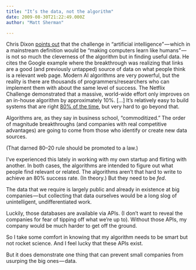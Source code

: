 ```yaml
---
title: "It’s the data, not the algorithm"
date: 2009-08-30T21:22:49.000Z
author: "Matt Sherman"

---
```


Chris Dixon [points out](http://www.cdixon.org/?p=340) that the challenge in “artificial intelligence” — which in a mainstream definition would be “making computers learn like humans” — is not so much the cleverness of the algorithm but in finding useful data. He cites the Google example where the breakthrough was realizing that links are a good (and previously untapped) source of data on what people think is a relevant web page.
Modern AI algorithms are very powerful, but the reality is there are thousands of programmers/researchers who can implement them with about the same level of success. The Netflix Challenge demonstrated that a massive, world-wide effort only improves on an in-house algorithm by approximately 10%. […] It’s relatively easy to build systems that are right [80% of the time](http://www.cdixon.org/?p=342), but very hard to go beyond that.   
   
Algorithms are, as they say in business school, “commoditized.” The order of magnitude breakthroughs (and companies with real competitive advantages) are going to come from those who identify or create new data sources.

(That darned 80–20 rule should be promoted to a law.)

I’ve experienced this lately in working with my own startup and flirting with another. In both cases, the algorithms are intended to figure out what people find relevant or related. The algorithms aren’t that hard to write to achieve an 80% success rate. (In theory.) But they need to be _fed_.

The data that we require is largely public and already in existence at big companies — but collecting that data ourselves would be a long slog of unintelligent, undifferentiated work.

Luckily, those databases are available via APIs. (I don’t want to reveal the companies for fear of tipping off what we’re up to). Without those APIs, my company would be much harder to get off the ground.

So I take some comfort in knowing that my algorithm needs to be smart but not rocket science. And I feel lucky that these APIs exist.

But it does demonstrate one thing that can prevent small companies from usurping the big ones — data.
